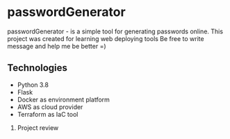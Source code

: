# passwordGenerator
passwordGenerator - is a simple tool for generating passwords online.
This project was created for learning web deploying tools 
Be free to write message and help me be better =)

## Technologies
- Python 3.8
- Flask
- Docker as environment platform
- AWS as cloud provider
- Terraform as IaC tool


1. Project review 
